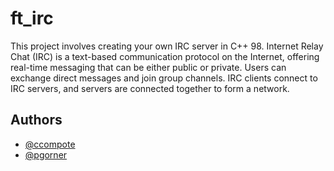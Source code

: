 
# ft_irc

This project involves creating your own IRC server in C++ 98. Internet Relay Chat (IRC) is a text-based communication protocol on the Internet, offering real-time messaging that can be either public or private. Users can exchange direct messages and join group channels. IRC clients connect to IRC servers, and servers are connected together to form a network.


## Authors

- [@ccompote](https://github.com/ccompote)
- [@pgorner](https://github.com/pgorner)


